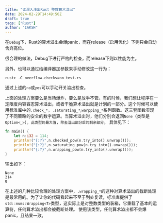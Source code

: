 ```yaml
---
title: "读深入浅出Rust 整数算术溢出"
date: 2024-02-29T14:49:50Z
draft: true
tags: ["Rust"]
author: "IAKSH"
---
```


在`Debug`下，Rust的算术溢出会爆panic，而在release（启用优化）下则只会自动舍弃高位。
<!--more-->
很合理的做法，Debug下进行严格的检查，而release下则以性能为主。

另外，也可以通过给编译器加参数来手动修改这一行为：
```shell
rustc -C overflow-checks=no test.rs
```
通过上述的`no`或`yes`可以手动开关溢出检查。

上面的处理方案要么是当场爆炸，要么是放手不管。有的时候，我们想让程序在一定限度内容容忍算术溢出，或者干脆算术溢出就是计划的一部分。这个时候可以使用标准库中的`.check_*`，`.saturating_*`,`warpping_*`系列函数。这三套函数实现了不同策略的安全的数字运算。当算术溢出时，他们分别会返回`None`（类型是`Option<_>`），`此类型的最大值`，`除去溢出部分后的剩余部分`。
具体见下：
```rust
fn main() {
    let n:i32 = 114;
    println!("{:?}",n.checked_pow(n.try_into().unwrap()));
    println!("{:?}",n.saturating_pow(n.try_into().unwrap()));
    println!("{:?}",n.wrapping_pow(n.try_into().unwrap()));
}
```
输出如下：
```
None
214
0
```

在上述的几种比较合理的处理方案中，`.wrapping_*`的这种对算术溢出的截断处理是最常用的。为了让你的代码看起来不至于到处复读，标准库提供了`std::num::Wrapping<T>`类型，这实际上是对整数类型的装箱，它重载了基本的运算符，任何算术溢出都会被截断处理。
使用该类型，任何算术溢出都不会爆panic，且结果一致。